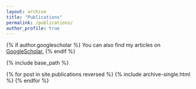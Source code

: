 ```yaml
---
layout: archive
title: "Publications"
permalink: /publications/
author_profile: true
---
```


{% if author.googlescholar %}
  You can also find my articles on <u><a href="{{http://scholar.google.com/citations?user=vwawLWcAAAAJ&hl=en}}">GoogleScholar</a>.</u>
{% endif %}

{% include base_path %}

{% for post in site.publications reversed %}
  {% include archive-single.html %}
{% endfor %}
